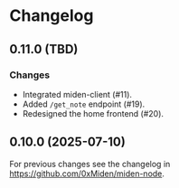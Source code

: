 # Changelog

## 0.11.0 (TBD)

### Changes

- Integrated miden-client (#11).
- Added `/get_note` endpoint (#19).
- Redesigned the home frontend (#20).

## 0.10.0 (2025-07-10)

For previous changes see the changelog in https://github.com/0xMiden/miden-node.
